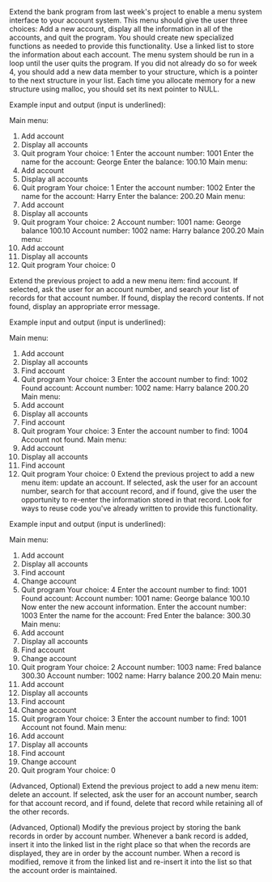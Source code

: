 Extend the bank program from last week's project to enable a menu system interface to your account system. This menu should give the user three choices: Add a new account, display all the information in all of the accounts, and quit the program. You should create new specialized functions as needed to provide this functionality. Use a linked list to store the information about each account. The menu system should be run in a loop until the user quits the program. If you did not already do so for week 4, you should add a new data member to your structure, which is a pointer to the next structure in your list. Each time you allocate memory for a new structure using malloc, you should set its next pointer to NULL.

Example input and output (input is underlined):

Main menu:
  1. Add account
  2. Display all accounts
  0. Quit program
Your choice: 1
Enter the account number: 1001
Enter the name for the account: George
Enter the balance: 100.10
Main menu:
  1. Add account
  2. Display all accounts
  0. Quit program
Your choice: 1
Enter the account number: 1002
Enter the name for the account: Harry
Enter the balance: 200.20
Main menu:
  1. Add account
  2. Display all accounts
  0. Quit program
Your choice: 2
Account number: 1001  name: George  balance 100.10
Account number: 1002  name: Harry  balance 200.20
Main menu:
  1. Add account
  2. Display all accounts
  0. Quit program
Your choice: 0

  
 

Extend the previous project to add a new menu item: find account. If selected, ask the user for an account number, and search your list of records for that account number. If found, display the record contents. If not found, display an appropriate error message.

Example input and output (input is underlined):

Main menu:
  1. Add account
  2. Display all accounts
  3. Find account
  0. Quit program
Your choice: 3
Enter the account number to find: 1002
Found account: Account number: 1002  name: Harry  balance 200.20
Main menu:
  1. Add account
  2. Display all accounts
  3. Find account
  0. Quit program
Your choice: 3
Enter the account number to find: 1004
Account not found.
Main menu:
  1. Add account
  2. Display all accounts
  3. Find account
  0. Quit program
Your choice: 0
Extend the previous project to add a new menu item: update an account. If selected, ask the user for an account number, search for that account record, and if found, give the user the opportunity to re-enter the information stored in that record. Look for ways to reuse code you've already written to provide this functionality.

Example input and output (input is underlined):

Main menu:
  1. Add account
  2. Display all accounts
  3. Find account
  4. Change account
  0. Quit program
Your choice: 4
Enter the account number to find: 1001
Found account: Account number: 1001  name: George  balance 100.10
Now enter the new account information.
Enter the account number: 1003
Enter the name for the account: Fred
Enter the balance: 300.30
Main menu:
  1. Add account
  2. Display all accounts
  3. Find account
  4. Change account
  0. Quit program
Your choice: 2
Account number: 1003  name: Fred  balance 300.30
Account number: 1002  name: Harry  balance 200.20
Main menu:
  1. Add account
  2. Display all accounts
  3. Find account
  4. Change account
  0. Quit program
Your choice: 3
Enter the account number to find: 1001
Account not found.
Main menu:
  1. Add account
  2. Display all accounts
  3. Find account
  4. Change account
  0. Quit program
Your choice: 0

(Advanced, Optional) Extend the previous project to add a new menu item: delete an account. If selected, ask the user for an account number, search for that account record, and if found, delete that record while retaining all of the other records.

(Advanced, Optional) Modify the previous project by storing the bank records in order by account number. Whenever a bank record is added, insert it into the linked list in the right place so that when the records are displayed, they are in order by the account number. When a record is modified, remove it from the linked list and re-insert it into the list so that the account order is maintained.
